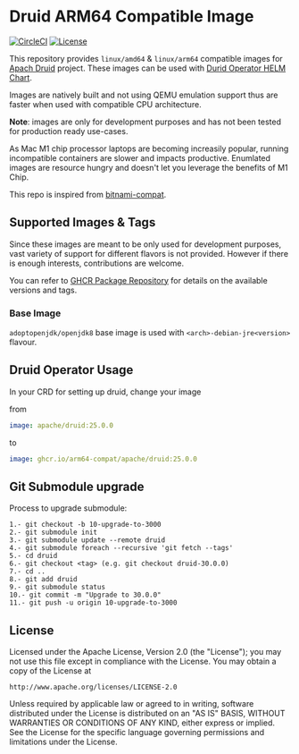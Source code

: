 # Druid ARM64 Compatible Image

[![CircleCI](https://dl.circleci.com/status-badge/img/gh/arm64-compat/apache-druid/tree/main.svg?style=svg)](https://dl.circleci.com/status-badge/redirect/gh/arm64-compat/apache-druid/tree/main)
[![License](https://img.shields.io/badge/License-Apache_2.0-blue.svg)](https://opensource.org/licenses/Apache-2.0)

This repository provides `linux/amd64` & `linux/arm64` compatible images for [Apach Druid](https://github.com/apache/druid) project. These images can be used with [Durid Operator HELM Chart](https://github.com/druid-io/druid-operator).

Images are natively built and not using QEMU emulation support thus are faster when used with compatible CPU architecture.

**Note**: images are only for development purposes and has not been tested for production ready use-cases.

As Mac M1 chip processor laptops are becoming increasily popular, running incompatible containers are slower and impacts productive. Enumlated images are resource hungry and doesn't let you leverage the benefits of M1 Chip.

This repo is inspired from [bitnami-compat](https://github.com/ZCube/bitnami-compat).

## Supported Images & Tags

Since these images are meant to be only used for development purposes, vast variety of support for different flavors is not provided. However if there is enough interests, contributions are welcome.

You can refer to [GHCR Package Repository](https://github.com/orgs/arm64-compat/packages/container/package/apache%2Fdruid) for details on the available versions and tags.

### Base Image

`adoptopenjdk/openjdk8` base image is used with `<arch>-debian-jre<version>` flavour.

## Druid Operator Usage

In your CRD for setting up druid, change your image

from

```yaml
image: apache/druid:25.0.0
```

to

```yaml
image: ghcr.io/arm64-compat/apache/druid:25.0.0
```

## Git Submodule upgrade

Process to upgrade submodule:

    1.- git checkout -b 10-upgrade-to-3000
    2.- git submodule init
    3.- git submodule update --remote druid
    4.- git submodule foreach --recursive 'git fetch --tags'
    5.- cd druid
    6.- git checkout <tag> (e.g. git checkout druid-30.0.0)
    7.- cd ..
    8.- git add druid
    9.- git submodule status 
    10.- git commit -m "Upgrade to 30.0.0" 
    11.- git push -u origin 10-upgrade-to-3000

## License

Licensed under the Apache License, Version 2.0 (the "License");
you may not use this file except in compliance with the License.
You may obtain a copy of the License at

    http://www.apache.org/licenses/LICENSE-2.0

Unless required by applicable law or agreed to in writing, software
distributed under the License is distributed on an "AS IS" BASIS,
WITHOUT WARRANTIES OR CONDITIONS OF ANY KIND, either express or implied.
See the License for the specific language governing permissions and
limitations under the License.
